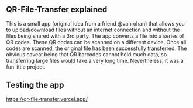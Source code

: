 ## QR-File-Transfer explained

This is a small app (original idea from a friend @vanrohan) that allows you to upload/download files without an internet connection and without the files being shared with a 3rd party. The app converts a file into a series of QR codes. These QR codes can be scanned on a different device. Once all codes are scanned, the original file has been successfully transferred. The obvious caveat being that QR barcodes cannot hold much data, so transferring large files would take a very long time. Nevertheless, it was a fun little project.

## Testing the app

https://qr-file-transfer.vercel.app/
